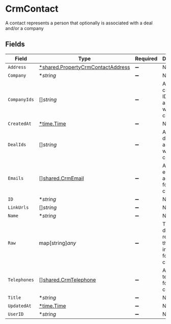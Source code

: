# CrmContact

A contact represents a person that optionally is associated with a deal and/or a company


## Fields

| Field                                                                                        | Type                                                                                         | Required                                                                                     | Description                                                                                  |
| -------------------------------------------------------------------------------------------- | -------------------------------------------------------------------------------------------- | -------------------------------------------------------------------------------------------- | -------------------------------------------------------------------------------------------- |
| `Address`                                                                                    | [*shared.PropertyCrmContactAddress](../../../pkg/models/shared/propertycrmcontactaddress.md) | :heavy_minus_sign:                                                                           | N/A                                                                                          |
| `Company`                                                                                    | **string*                                                                                    | :heavy_minus_sign:                                                                           | N/A                                                                                          |
| `CompanyIds`                                                                                 | []*string*                                                                                   | :heavy_minus_sign:                                                                           | An array of company IDs associated with this contact                                         |
| `CreatedAt`                                                                                  | [*time.Time](https://pkg.go.dev/time#Time)                                                   | :heavy_minus_sign:                                                                           | N/A                                                                                          |
| `DealIds`                                                                                    | []*string*                                                                                   | :heavy_minus_sign:                                                                           | An array of deal IDs associated with this contact                                            |
| `Emails`                                                                                     | [][shared.CrmEmail](../../../pkg/models/shared/crmemail.md)                                  | :heavy_minus_sign:                                                                           | An array of email addresses for this contact                                                 |
| `ID`                                                                                         | **string*                                                                                    | :heavy_minus_sign:                                                                           | N/A                                                                                          |
| `LinkUrls`                                                                                   | []*string*                                                                                   | :heavy_minus_sign:                                                                           | N/A                                                                                          |
| `Name`                                                                                       | **string*                                                                                    | :heavy_minus_sign:                                                                           | N/A                                                                                          |
| `Raw`                                                                                        | map[string]*any*                                                                             | :heavy_minus_sign:                                                                           | The raw data returned by the integration for this contact                                    |
| `Telephones`                                                                                 | [][shared.CrmTelephone](../../../pkg/models/shared/crmtelephone.md)                          | :heavy_minus_sign:                                                                           | An array of telephones for this contact                                                      |
| `Title`                                                                                      | **string*                                                                                    | :heavy_minus_sign:                                                                           | N/A                                                                                          |
| `UpdatedAt`                                                                                  | [*time.Time](https://pkg.go.dev/time#Time)                                                   | :heavy_minus_sign:                                                                           | N/A                                                                                          |
| `UserID`                                                                                     | **string*                                                                                    | :heavy_minus_sign:                                                                           | N/A                                                                                          |